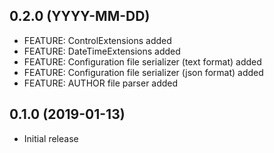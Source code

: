 ## 0.2.0 (YYYY-MM-DD)

- FEATURE: ControlExtensions added
- FEATURE: DateTimeExtensions added
- FEATURE: Configuration file serializer (text format) added
- FEATURE: Configuration file serializer (json format) added
- FEATURE: AUTHOR file parser added

## 0.1.0 (2019-01-13)

- Initial release